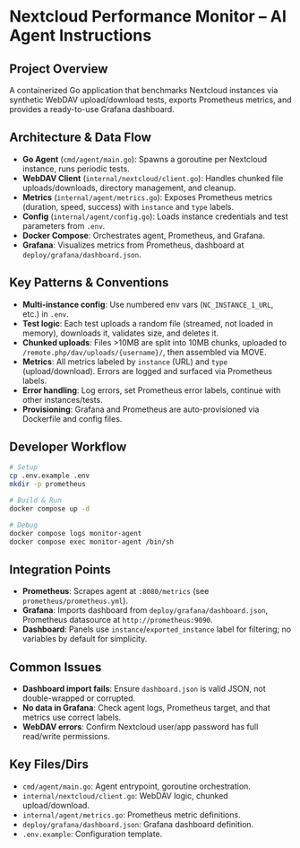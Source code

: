 
# Nextcloud Performance Monitor – AI Agent Instructions

## Project Overview
A containerized Go application that benchmarks Nextcloud instances via synthetic WebDAV upload/download tests, exports Prometheus metrics, and provides a ready-to-use Grafana dashboard.

## Architecture & Data Flow
- **Go Agent** (`cmd/agent/main.go`): Spawns a goroutine per Nextcloud instance, runs periodic tests.
- **WebDAV Client** (`internal/nextcloud/client.go`): Handles chunked file uploads/downloads, directory management, and cleanup.
- **Metrics** (`internal/agent/metrics.go`): Exposes Prometheus metrics (duration, speed, success) with `instance` and `type` labels.
- **Config** (`internal/agent/config.go`): Loads instance credentials and test parameters from `.env`.
- **Docker Compose**: Orchestrates agent, Prometheus, and Grafana.
- **Grafana**: Visualizes metrics from Prometheus, dashboard at `deploy/grafana/dashboard.json`.

## Key Patterns & Conventions
- **Multi-instance config**: Use numbered env vars (`NC_INSTANCE_1_URL`, etc.) in `.env`.
- **Test logic**: Each test uploads a random file (streamed, not loaded in memory), downloads it, validates size, and deletes it.
- **Chunked uploads**: Files >10MB are split into 10MB chunks, uploaded to `/remote.php/dav/uploads/{username}/`, then assembled via MOVE.
- **Metrics**: All metrics labeled by `instance` (URL) and `type` (upload/download). Errors are logged and surfaced via Prometheus labels.
- **Error handling**: Log errors, set Prometheus error labels, continue with other instances/tests.
- **Provisioning**: Grafana and Prometheus are auto-provisioned via Dockerfile and config files.

## Developer Workflow
```bash
# Setup
cp .env.example .env
mkdir -p prometheus

# Build & Run
docker compose up -d

# Debug
docker compose logs monitor-agent
docker compose exec monitor-agent /bin/sh
```

## Integration Points
- **Prometheus**: Scrapes agent at `:8080/metrics` (see `prometheus/prometheus.yml`).
- **Grafana**: Imports dashboard from `deploy/grafana/dashboard.json`, Prometheus datasource at `http://prometheus:9090`.
- **Dashboard**: Panels use `instance`/`exported_instance` label for filtering; no variables by default for simplicity.

## Common Issues
- **Dashboard import fails**: Ensure `dashboard.json` is valid JSON, not double-wrapped or corrupted.
- **No data in Grafana**: Check agent logs, Prometheus target, and that metrics use correct labels.
- **WebDAV errors**: Confirm Nextcloud user/app password has full read/write permissions.

## Key Files/Dirs
- `cmd/agent/main.go`: Agent entrypoint, goroutine orchestration.
- `internal/nextcloud/client.go`: WebDAV logic, chunked upload/download.
- `internal/agent/metrics.go`: Prometheus metric definitions.
- `deploy/grafana/dashboard.json`: Grafana dashboard definition.
- `.env.example`: Configuration template.
